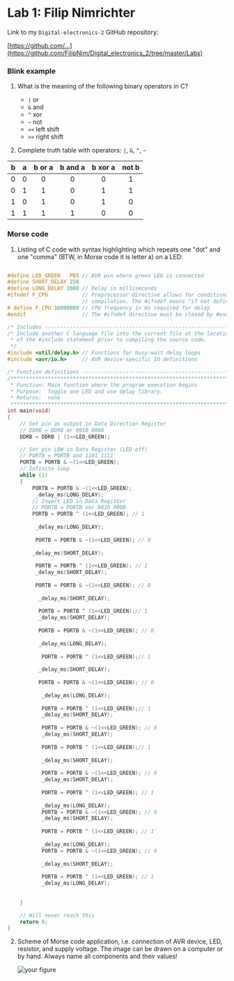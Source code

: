 # Lab 1: Filip Nimrichter

Link to my `Digital-electronics-2` GitHub repository:

   [https://github.com/...](https://github.com/FilipNim/Digital_electronics_2/tree/master/Labs)


### Blink example

1. What is the meaning of the following binary operators in C?
   * `|` or
   * `&` and
   * `^` xor
   * `~` not
   * `<<` left shift
   * `>>` right shift

2. Complete truth table with operators: `|`, `&`, `^`, `~`

| **b** | **a** |**b or a** | **b and a** | **b xor a** | **not b** |
| :-: | :-: | :-: | :-: | :-: | :-: |
| 0 | 0 | 0 | 0 | 0 | 1 |
| 0 | 1 | 1 | 0 | 1 | 1 |
| 1 | 0 | 1 | 0 | 1 | 0 |
| 1 | 1 | 1 | 1 | 0 | 0 |


### Morse code

1. Listing of C code with syntax highlighting which repeats one "dot" and one "comma" (BTW, in Morse code it is letter `A`) on a LED:

```c

#define LED_GREEN   PB5 // AVR pin where green LED is connected
#define SHORT_DELAY 250 
#define LONG_DELAY 1000 // Delay in milliseconds
#ifndef F_CPU           // Preprocessor directive allows for conditional
                        // compilation. The #ifndef means "if not defined".
# define F_CPU 16000000 // CPU frequency in Hz required for delay
#endif                  // The #ifndef directive must be closed by #endif

/* Includes ----------------------------------------------------------*/
/* Include another C language file into the current file at the location
 * of the #include statement prior to compiling the source code.
 */
#include <util/delay.h> // Functions for busy-wait delay loops
#include <avr/io.h>     // AVR device-specific IO definitions

/* Function definitions ----------------------------------------------*/
/**********************************************************************
 * Function: Main function where the program execution begins
 * Purpose:  Toggle one LED and use delay library.
 * Returns:  none
 **********************************************************************/
int main(void)
{
    // Set pin as output in Data Direction Register
    // DDRB = DDRB or 0010 0000
    DDRB = DDRB | (1<<LED_GREEN);

    // Set pin LOW in Data Register (LED off)
    // PORTB = PORTB and 1101 1111
    PORTB = PORTB & ~(1<<LED_GREEN);
    // Infinite loop
    while (1)
    {
        PORTB = PORTB & ~(1<<LED_GREEN);
         _delay_ms(LONG_DELAY);
        // Invert LED in Data Register
        // PORTB = PORTB xor 0010 0000
        PORTB = PORTB ^ (1<<LED_GREEN); // 1
        
         _delay_ms(LONG_DELAY);
         
         PORTB = PORTB & ~(1<<LED_GREEN); // 0
         
        _delay_ms(SHORT_DELAY);
        
         PORTB = PORTB ^ (1<<LED_GREEN); // 1
         _delay_ms(SHORT_DELAY);
         
         PORTB = PORTB & ~(1<<LED_GREEN); // 0
          
          _delay_ms(SHORT_DELAY);
          
          PORTB = PORTB ^ (1<<LED_GREEN);// 1
          _delay_ms(SHORT_DELAY);
          
          PORTB = PORTB & ~(1<<LED_GREEN); // 0
          
          _delay_ms(LONG_DELAY);
           
           PORTB = PORTB ^ (1<<LED_GREEN);// 1
           
          _delay_ms(SHORT_DELAY);
          
          PORTB = PORTB & ~(1<<LED_GREEN); // 0
          
           _delay_ms(LONG_DELAY);
           
           PORTB = PORTB ^ (1<<LED_GREEN);// 1
           _delay_ms(SHORT_DELAY);
           
           PORTB = PORTB & ~(1<<LED_GREEN); // 0
           _delay_ms(SHORT_DELAY);
           
           PORTB = PORTB ^ (1<<LED_GREEN);// 1
           
           _delay_ms(SHORT_DELAY);
           
           PORTB = PORTB & ~(1<<LED_GREEN); // 0
           _delay_ms(SHORT_DELAY);
           
           PORTB = PORTB ^ (1<<LED_GREEN); // 1
           
           _delay_ms(LONG_DELAY);
           PORTB = PORTB & ~(1<<LED_GREEN); // 0
           _delay_ms(SHORT_DELAY);
           
           PORTB = PORTB ^ (1<<LED_GREEN); // 1
           
           _delay_ms(LONG_DELAY);
           PORTB = PORTB & ~(1<<LED_GREEN); // 0
           
           _delay_ms(SHORT_DELAY);
           
           PORTB = PORTB ^ (1<<LED_GREEN); // 1
           _delay_ms(LONG_DELAY);
         
         
    }

    // Will never reach this
    return 0;
}

```


2. Scheme of Morse code application, i.e. connection of AVR device, LED, resistor, and supply voltage. The image can be drawn on a computer or by hand. Always name all components and their values!

   ![your figure]()
